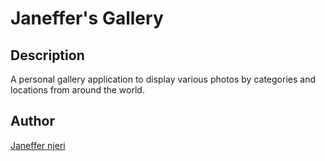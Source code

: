 # Janeffer's Gallery

## Description

A personal gallery application to display various photos by categories and locations from around the world.
## Author

[Janeffer njeri](https://github.com/janeffer945/)
